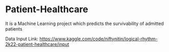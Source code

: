 # Patient-Healthcare
It is a Machine Learning project which predicts the survivability of admitted patients


Data Input Link: https://www.kaggle.com/code/niftynitin/logical-rhythm-2k22-patient-healthcare/input

